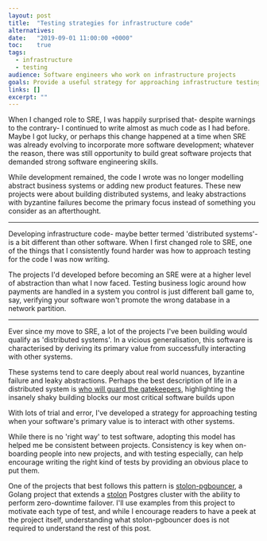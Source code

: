 ```yaml
---
layout: post
title:  "Testing strategies for infrastructure code"
alternatives:
date:   "2019-09-01 11:00:00 +0000"
toc:    true
tags:
  - infrastructure
  - testing
audience: Software engineers who work on infrastructure projects
goals: Provide a useful strategy for approaching infrastructure testing
links: []
excerpt: ""
---
```


When I changed role to SRE, I was happily surprised that- despite warnings to
the contrary- I continued to write almost as much code as I had before. Maybe I
got lucky, or perhaps this change happened at a time when SRE was already
evolving to incorporate more software development; whatever the reason, there
was still opportunity to build great software projects that demanded strong
software engineering skills.

While development remained, the code I wrote was no longer modelling abstract
business systems or adding new product features. These new projects were about
building distributed systems, and leaky abstractions with byzantine failures
become the primary focus instead of something you consider as an afterthought.

---

Developing infrastructure code- maybe better termed 'distributed systems'- is a
bit different than other software. When I first changed role to SRE, one of the
things that I consistently found harder was how to approach testing for the code
I was now writing.

The projects I'd developed before becoming an SRE were at a higher level of
abstraction than what I now faced. Testing business logic around how payments
are handled in a system you control is just different ball game to, say,
verifying your software won't promote the wrong database in a network partition.

---

Ever since my move to SRE, a lot of the projects I've been building would
qualify as 'distributed systems'. In a vicious generalisation, this software is
characterised by deriving its primary value from successfully interacting with
other systems.

These systems tend to care deeply about real world nuances, byzantine failure
and leaky abstractions. Perhaps the best description of life in a distributed
system is [who will guard the gatekeepers](), highlighting the insanely shaky
building blocks our most critical software builds upon

With lots of trial and error, I've developed a
strategy for approaching testing when your software's primary value is to
interact with other systems.

While there is no 'right way' to test software, adopting this model has helped
me be consistent between projects. Consistency is key when on-boarding people
into new projects, and with testing especially, can help encourage writing the
right kind of tests by providing an obvious place to put them.



One of the projects that best follows this pattern is
[stolon-pgbouncer](https://github.com/gocardless/stolon-pgbouncer), a Golang
project that extends a [stolon](https://github.com/sorintlabs/stolon) Postgres
cluster with the ability to perform zero-downtime failover. I'll use examples
from this project to motivate each type of test, and while I encourage readers
to have a peek at the project itself, understanding what stolon-pgbouncer does
is not required to understand the rest of this post.
